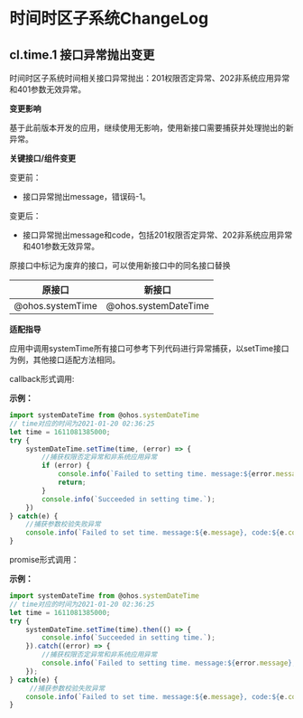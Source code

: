 # 时间时区子系统ChangeLog

## cl.time.1 接口异常抛出变更

时间时区子系统时间相关接口异常抛出：201权限否定异常、202非系统应用异常和401参数无效异常。

**变更影响**

基于此前版本开发的应用，继续使用无影响，使用新接口需要捕获并处理抛出的新异常。

**关键接口/组件变更**

变更前：
  - 接口异常抛出message，错误码-1。

变更后：
  - 接口异常抛出message和code，包括201权限否定异常、202非系统应用异常和401参数无效异常。

原接口中标记为废弃的接口，可以使用新接口中的同名接口替换

| 原接口           | 新接口               |
| ---------------- | -------------------- |
| @ohos.systemTime | @ohos.systemDateTime |

**适配指导**

应用中调用systemTime所有接口可参考下列代码进行异常捕获，以setTime接口为例，其他接口适配方法相同。

callback形式调用:

**示例：**

```js
import systemDateTime from @ohos.systemDateTime
// time对应的时间为2021-01-20 02:36:25
let time = 1611081385000;
try {
    systemDateTime.setTime(time, (error) => {
        //捕获权限否定异常和非系统应用异常
        if (error) {
            console.info(`Failed to setting time. message:${error.message}, code:${error.code}`);
            return;
        }
        console.info(`Succeeded in setting time.`);
    })
} catch(e) {
    //捕获参数校验失败异常
    console.info(`Failed to set time. message:${e.message}, code:${e.code}`);
}
```

promise形式调用：

**示例：**

```js
import systemDateTime from @ohos.systemDateTime
// time对应的时间为2021-01-20 02:36:25
let time = 1611081385000;
try {
    systemDateTime.setTime(time).then(() => {
    	console.info(`Succeeded in setting time.`);
	}).catch((error) => {
        //捕获权限否定异常和非系统应用异常
    	console.info(`Failed to setting time. message:${error.message}, code:${error.code}`);
	});
} catch(e) {
     //捕获参数校验失败异常
    console.info(`Failed to set time. message:${e.message}, code:${e.code}`);
}
```
